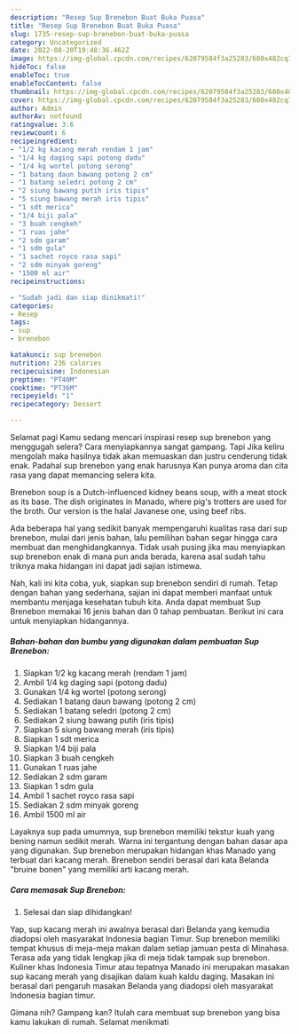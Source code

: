 ```yaml
---
description: "Resep Sup Brenebon Buat Buka Puasa"
title: "Resep Sup Brenebon Buat Buka Puasa"
slug: 1735-resep-sup-brenebon-buat-buka-puasa
category: Uncategorized
date: 2022-08-20T19:48:36.462Z
image: https://img-global.cpcdn.com/recipes/62079584f3a25283/680x482cq70/sup-brenebon-foto-resep-utama.jpg
hideToc: false
enableToc: true
enableTocContent: false
thumbnail: https://img-global.cpcdn.com/recipes/62079584f3a25283/680x482cq70/sup-brenebon-foto-resep-utama.jpg
cover: https://img-global.cpcdn.com/recipes/62079584f3a25283/680x482cq70/sup-brenebon-foto-resep-utama.jpg
author: Admin
authorAv: notfound
ratingvalue: 3.6
reviewcount: 6
recipeingredient:
- "1/2 kg kacang merah rendam 1 jam"
- "1/4 kg daging sapi potong dadu"
- "1/4 kg wortel potong serong"
- "1 batang daun bawang potong 2 cm"
- "1 batang seledri potong 2 cm"
- "2 siung bawang putih iris tipis"
- "5 siung bawang merah iris tipis"
- "1 sdt merica"
- "1/4 biji pala"
- "3 buah cengkeh"
- "1 ruas jahe"
- "2 sdm garam"
- "1 sdm gula"
- "1 sachet royco rasa sapi"
- "2 sdm minyak goreng"
- "1500 ml air"
recipeinstructions:

- "Sudah jadi dan siap dinikmati!"
categories:
- Resep
tags:
- sup
- brenebon

katakunci: sup brenebon 
nutrition: 236 calories
recipecuisine: Indonesian
preptime: "PT40M"
cooktime: "PT36M"
recipeyield: "1"
recipecategory: Dessert

---
```



Selamat pagi Kamu sedang mencari inspirasi resep sup brenebon yang menggugah selera? Cara menyiapkannya sangat gampang. Tapi Jika keliru mengolah maka hasilnya tidak akan memuaskan dan justru cenderung tidak enak. Padahal sup brenebon yang enak harusnya Kan punya aroma dan cita rasa yang dapat memancing selera kita.


Brenebon soup is a Dutch-influenced kidney beans soup, with a meat stock as its base. The dish originates in Manado, where pig&#39;s trotters are used for the broth. Our version is the halal Javanese one, using beef ribs.

Ada beberapa hal yang sedikit banyak mempengaruhi kualitas rasa dari sup brenebon, mulai dari jenis bahan, lalu pemilihan bahan segar hingga cara membuat dan menghidangkannya. Tidak usah pusing jika mau menyiapkan sup brenebon enak di mana pun anda berada, karena asal sudah tahu triknya maka hidangan ini dapat jadi sajian istimewa.


Nah, kali ini kita coba, yuk, siapkan sup brenebon sendiri di rumah. Tetap dengan bahan yang sederhana, sajian ini dapat memberi manfaat untuk membantu menjaga kesehatan tubuh kita. Anda dapat membuat Sup Brenebon memakai 16 jenis bahan dan 0 tahap pembuatan. Berikut ini cara untuk menyiapkan hidangannya.

<!--inarticleads1-->

##### Bahan-bahan dan bumbu yang digunakan dalam pembuatan Sup Brenebon:

1. Siapkan 1/2 kg kacang merah (rendam 1 jam)
1. Ambil 1/4 kg daging sapi (potong dadu)
1. Gunakan 1/4 kg wortel (potong serong)
1. Sediakan 1 batang daun bawang (potong 2 cm)
1. Sediakan 1 batang seledri (potong 2 cm)
1. Sediakan 2 siung bawang putih (iris tipis)
1. Siapkan 5 siung bawang merah (iris tipis)
1. Siapkan 1 sdt merica
1. Siapkan 1/4 biji pala
1. Siapkan 3 buah cengkeh
1. Gunakan 1 ruas jahe
1. Sediakan 2 sdm garam
1. Siapkan 1 sdm gula
1. Ambil 1 sachet royco rasa sapi
1. Sediakan 2 sdm minyak goreng
1. Ambil 1500 ml air


Layaknya sup pada umumnya, sup brenebon memiliki tekstur kuah yang bening namun sedikit merah. Warna ini tergantung dengan bahan dasar apa yang digunakan. Sup brenebon merupakan hidangan khas Manado yang terbuat dari kacang merah. Brenebon sendiri berasal dari kata Belanda &#34;bruine bonen&#34; yang memiliki arti kacang merah. 

<!--inarticleads2-->

##### Cara memasak Sup Brenebon:


1. Selesai dan siap dihidangkan!

Yap, sup kacang merah ini awalnya berasal dari Belanda yang kemudia diadopsi oleh masyarakat Indonesia bagian Timur. Sup brenebon memiliki tempat khusus di meja-meja makan dalam setiap jamuan pesta di Minahasa. Terasa ada yang tidak lengkap jika di meja tidak tampak sup brenebon. Kuliner khas Indonesia Timur atau tepatnya Manado ini merupakan masakan sup kacang merah yang disajikan dalam kuah kaldu daging. Masakan ini berasal dari pengaruh masakan Belanda yang diadopsi oleh masyarakat Indonesia bagian timur. 

Gimana nih? Gampang kan? Itulah cara membuat sup brenebon yang bisa kamu lakukan di rumah. Selamat menikmati
